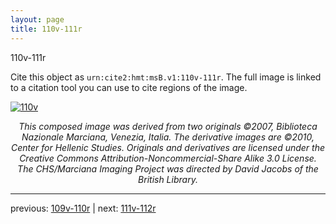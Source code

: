 ```yaml
---
layout: page
title: 110v-111r
---
```


110v-111r

Cite this object as `urn:cite2:hmt:msB.v1:110v-111r`. The full image is linked to a citation tool you can use to cite regions of the image.

[![110v](http://www.homermultitext.org/iipsrv?IIIF=/project/homer/pyramidal/deepzoom/hmt/vbbifolio/v1/vb_110v_111r.tif/full/800,/0/default.jpg)](http://www.homermultitext.org/ict2/?urn=urn:cite2:hmt:vbbifolio.v1:vb_110v_111r) 

<p style="text-align: center; font-style: italic;">This composed image was derived from two originals ©2007, Biblioteca Nazionale Marciana, Venezia, Italia. The derivative images are ©2010, Center for Hellenic Studies. Originals and derivatives are licensed under the Creative Commons Attribution-Noncommercial-Share Alike 3.0 License. The CHS/Marciana Imaging Project was directed by David Jacobs of the British Library.</p>

---

previous: [109v-110r](../109v-110r/) | next: [111v-112r](../111v-112r/)